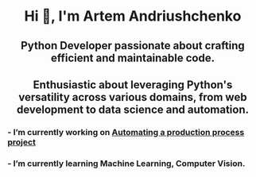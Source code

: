 <h1 align="center">Hi 👋, I'm Artem Andriushchenko </h1>
<h2 align="center">Python Developer passionate about crafting efficient and maintainable code.</h2>
<h2 align="center">Enthusiastic about leveraging Python's versatility across various domains, from web development to data science and automation.</h2>


### - I’m currently working on [Automating a production process project](#)
### - I’m currently learning **Machine Learning, Computer Vision.**
